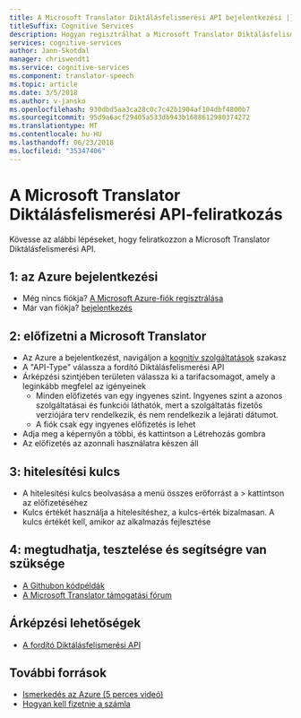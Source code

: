 ```yaml
---
title: A Microsoft Translator Diktálásfelismerési API bejelentkezési |} Microsoft Docs
titleSuffix: Cognitive Services
description: Hogyan regisztrálhat a Microsoft Translator Diktálásfelismerési API.
services: cognitive-services
author: Jann-Skotdal
manager: chriswendt1
ms.service: cognitive-services
ms.component: translator-speech
ms.topic: article
ms.date: 3/5/2018
ms.author: v-jansko
ms.openlocfilehash: 930dbd5aa3ca28c0c7c42b1904af104dbf4800b7
ms.sourcegitcommit: 95d9a6acf29405a533db943b1688612980374272
ms.translationtype: MT
ms.contentlocale: hu-HU
ms.lasthandoff: 06/23/2018
ms.locfileid: "35347406"
---
```

# <a name="how-to-sign-up-for-the-microsoft-translator-speech-api"></a>A Microsoft Translator Diktálásfelismerési API-feliratkozás

Kövesse az alábbi lépéseket, hogy feliratkozzon a Microsoft Translator Diktálásfelismerési API.

## <a name="1-sign-into-azure"></a>1: az Azure bejelentkezési   
- Még nincs fiókja? [A Microsoft Azure-fiók regisztrálása](http://azure.com/)
- Már van fiókja? [bejelentkezés](http://portal.azure.com/)

## <a name="2-subscribe-to-microsoft-translator"></a>2: előfizetni a Microsoft Translator     
- Az Azure a bejelentkezést, navigáljon a [kognitív szolgáltatások](https://portal.azure.com/#create/Microsoft.CognitiveServices) szakasz
- A "API-Type" válassza a fordító Diktálásfelismerési API
- Árképzési szintjében területen válassza ki a tarifacsomagot, amely a leginkább megfelel az igényeinek
    - Minden előfizetés van egy ingyenes szint. Ingyenes szint a azonos szolgáltatásai és funkciói láthatók, mert a szolgáltatás fizetős verziójára terv rendelkezik, és nem rendelkezik a lejárati dátumot.
    - A fiók csak egy ingyenes előfizetés is lehet
- Adja meg a képernyőn a többi, és kattintson a Létrehozás gombra
- Az előfizetés az azonnali használatra készen áll

## <a name="3-authentication-key"></a>3: hitelesítési kulcs    
- A hitelesítési kulcs beolvasása a menü összes erőforrást a > kattintson az előfizetéséhez
- Kulcs értékét használja a hitelesítéshez, a kulcs-érték bizalmasan. A kulcs értékét kell, amikor az alkalmazás fejlesztése

## <a name="4-learn-test-and-get-support"></a>4: megtudhatja, tesztelése és segítségre van szüksége  
- [A Githubon kódpéldák](https://github.com/MicrosoftTranslator)
- [A Microsoft Translator támogatási fórum](http://www.aka.ms/TranslatorForum)

## <a name="pricing-options"></a>Árképzési lehetőségek
- [A fordító Diktálásfelismerési API](https://azure.microsoft.com/pricing/details/cognitive-services/translator-speech-api/)

## <a name="additional-resources"></a>További források
- [Ismerkedés az Azure (5 perces videó)](https://azure.microsoft.com/get-started/?b=16.24)
- [Hogyan kell fizetnie a számla](https://azure.microsoft.com/pricing/invoicing/)
